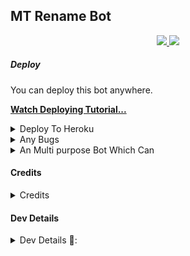 ## MT Rename Bot

</p>
<p align="center">
  <a href="https://github.com/MRK-YT/MT-Rename-Bot/stargazers">
    <img src="https://img.shields.io/github/stars/MRK-YT/MT-Rename-Bot?style=social">

  </a>
  
  <a href="https://github.com/MRK-YT/MT-Rename-Bot/fork">
    <img src="https://img.shields.io/github/forks/MRK-YT/MT-Rename-Bot?label=Fork&style=social">

  </a>  
</p>

##### Deploy
You can deploy this bot anywhere.

**[Watch Deploying Tutorial...]()**
<details><summary>Deploy To Heroku</summary>
<p>
<pre>
<a href="https://heroku.com/deploy?template=https://github.com/MRK-YT/MT-Rename-Bot/tree/main">
  <img src="https://www.herokucdn.com/deploy/button.svg" alt="Deploy">
</a>
</p>
</details>

<details><summary>Any Bugs</summary>
<p>
<pre>
If you Find Any Bugs Or Want to Give Your Feedbacks Then Kindly Contact Me Through

[Telegram](https://telegram.dog/No_OnE_Kn0wS_Me) 

Also Support Our
[Mo Tech YT](https://telegram.dog/Mo_Tech_YT) 
</pre>
</p>
</details>

<details><summary>An Multi purpose Bot Which Can</summary>
<p>
<br>
✅Rename Telegram Files 
✅Convert Files into Video
</pre>
</p>
</details>

#### Credits
<details><summary>Credits</summary>
<p>
<pre>
<p align="middle">
<img src="https://telegra.ph/file/a082732baac3919fd73bf.jpg" width="100" height="100"><br>
<img src="https://badgen.net/badge/Name/No-OnE-Kn0wS-Me/FF33FF?icon=awesome&labelColor=0080FF"></a>
<img src="https://badgen.net/badge/Skills/Python Etc../purple?icon=terminal&labelColor=red"></a>
<a href="https://telegram.dog/No-OnE-Kn0wS-Me"><img src="https://img.shields.io/badge/Telegram-Link-blue.svg?logo=telegram"></a>
<a href="https://github.com/No-OnE-Kn0wS-Me"><img src="https://badgen.net/badge/Follow%20on%20/Github/80FF00?icon=github&labelColor=black"></a>
<a href="https://youtube.com/channel/UCmGBpXoM-OEm-FacOccVKgQ"><img src="https://img.shields.io/badge/YouTube-Channel-FF3333.svg?logo=youtube&logoColor=FF3333"></a>
<p align="left">
</p> 
                                                                                                             
[![Open Source? Yes!](https://badgen.net/badge/Open%20Source%20%3F/Yes/yellow?icon=github)](https://github.com/No-OnE-Kn0wS-Me/FILERENAMEBOT)
[![Ask Me Anything !](https://img.shields.io/badge/🤔%20Ask%20Me-Anything-1abc9c.svg)](https://telegram.dog/No-OnE-Kn0wS-Me)
[![Report Bugs!](https://badgen.net/badge/🐞%20Report%20/Bugs/red)](https://telegram.dog/No-OnE-Kn0wS-Me)
[![Join Channel !](https://badgen.net/badge/🔊%20Join%20/Channel/Black)](https://telegram.dog/Mai_bOTs)

## Credits, and Thanks to Beloved Developers ;

* [SpEcHlDe](https://telegram.dog/SpEcHlDe) 
* [Dan Tès](https://telegram.dog/haskell) 
* [Yoily](https://telegram.dog/YoilyL)
* [Anand](https://telegram.dog/Anandpskerala)
</pre>
</p>
</details>

#### Dev Details
<details><summary>Dev Details 👤:</summary>
<p>
<pre>
<p align="middle">
<img src="https://telegra.ph/file/9e831d15da94deb56ef4c.jpg" width="100" height="100"><br>
<img src="https://badgen.net/badge/Name/Mrk YT/FF33FF?icon=awesome&labelColor=0080FF"></a>
<img src="https://badgen.net/badge/Skills/😞/purple?icon=terminal&labelColor=red"></a>
<a href="https://telegram.dog/MRK_yt"><img src="https://img.shields.io/badge/Telegram-Link-blue.svg?logo=telegram"></a>
<a href="https://github.com/MRK-YT"><img src="https://badgen.net/badge/Follow%20on%20/Github/80FF00?icon=github&labelColor=black"></a>
<a href="https://youtube.com/channel/UCmGBpXoM-OEm-FacOccVKgQ"><img src="https://img.shields.io/badge/YouTube-Channel-FF3333.svg?logo=youtube&logoColor=FF3333"></a>
<a href="https://Instagram.com/mrk_yt_"><img src="https://badgen.net/badge/Follow%20on%20/Instagram/80FF00?icon=Instagram&labelColor=black"></a>
<p align="left">
</p>                                                           
                                                    
[![Open Source? Yes!](https://badgen.net/badge/Oᴘᴇɴ%20Sᴏᴜʀᴄᴇ%20%3F/Yᴇs/yellow?icon=github)](https://github.com/MRK-YT/Pro-Auto-Filter-Bot-V2)
[![Ask Me Anything !](https://img.shields.io/badge/🤔%20Ask%20Me-Anything-1abc9c.svg)](https://telegram.dog/Mrk_Yt)
[![Report Bugs!](https://badgen.net/badge/🐞%20Report%20/Bugs/red)](https://telegram.dog/mrk_yt)
[![Join Channel !](https://badgen.net/badge/🔊%20Join%20/Channel/Black)](https://telegram.dog/mo_Tech_yt)

Join Our [Telegram Group](https://www.telegram.dog/Mo_Tech_Group) For Support/Assistance And Our [Channel](https://www.telegram.dog/Mo_Tech_YT) For Updates.   
   
Report Bugs, Give Feature Requests There..   
Do Fork And Star The Repository If You Liked It.
</pre>
</p>
</deCredits>
